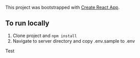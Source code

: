 This project was bootstrapped with [Create React App](https://github.com/facebook/create-react-app).

## To run locally

1. Clone project and `npm install`
2. Navigate to server directory and copy .env.sample to .env

Test